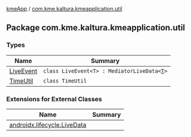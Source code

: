 [kmeApp](../index.md) / [com.kme.kaltura.kmeapplication.util](./index.md)

## Package com.kme.kaltura.kmeapplication.util

### Types

| Name | Summary |
|---|---|
| [LiveEvent](-live-event/index.md) | `class LiveEvent<T> : MediatorLiveData<`[`T`](-live-event/index.md#T)`>` |
| [TimeUtil](-time-util/index.md) | `class TimeUtil` |

### Extensions for External Classes

| Name | Summary |
|---|---|
| [androidx.lifecycle.LiveData](androidx.lifecycle.-live-data/index.md) |  |
